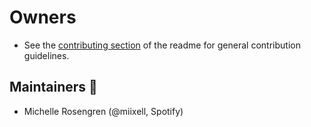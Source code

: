 # Owners

- See the [contributing section](README.md) of the readme for general contribution guidelines.

## Maintainers 🏓

- Michelle Rosengren (@miixell, Spotify)
